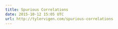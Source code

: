 ```yaml
---
title: Spurious Correlations
date: 2015-10-12 15:05 UTC
url: http://tylervigen.com/spurious-correlations
---
```


